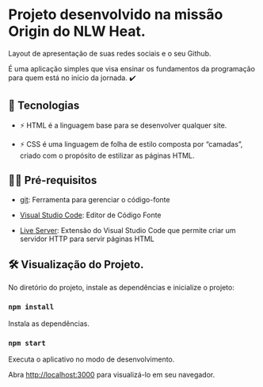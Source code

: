 # Projeto desenvolvido na missão Origin do NLW Heat.

Layout de apresentação de suas redes sociais e o seu Github.

É uma aplicação simples que visa ensinar os fundamentos da programação para quem está no início da jornada. :heavy_check_mark:

## 🚀 Tecnologias

- ⚡ HTML é a linguagem base para se desenvolver qualquer site.

- ⚡ CSS é uma linguagem de folha de estilo composta por “camadas”, criado com o propósito de estilizar as páginas HTML.

## ✋🏻 Pré-requisitos

- [git](https://git-scm.com/downloads): Ferramenta para gerenciar o código-fonte

- [Visual Studio Code](https://code.visualstudio.com/): Editor de Código Fonte
- [Live Server](https://marketplace.visualstudio.com/items?itemName=ritwickdey.LiveServer): Extensão do Visual Studio Code que permite criar um servidor HTTP para servir páginas HTML

## :hammer_and_wrench: Visualização do Projeto.

No diretório do projeto, instale as dependências e inicialize o projeto:

### `npm install`

Instala as dependências.

### `npm start`

Executa o aplicativo no modo de desenvolvimento.

Abra [http://localhost:3000](http://localhost:3000) para visualizá-lo em seu navegador.
